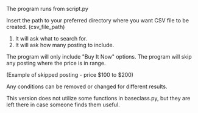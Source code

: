 The program runs from script.py

Insert the path to your preferred directory where you want 
CSV file to be created. (csv_file_path)

1) It will ask what to search for.
2) It will ask how many posting to include.

The program will only include "Buy It Now" options.
The program will skip any posting where the price is in range.

(Example of skipped posting - price $100 to $200)

Any conditions can be removed or changed for different results.

This version does not utilize some functions in baseclass.py,
but they are left there in case someone finds them useful.
